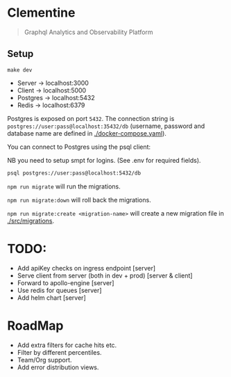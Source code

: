 # Clementine

> Graphql Analytics and Observability Platform

## Setup

```
make dev
```

- Server -> localhost:3000
- Client -> localhost:5000
- Postgres -> localhost:5432
- Redis -> localhost:6379

Postgres is exposed on port `5432`. The connection string is `postgres://user:pass@localhost:35432/db` (username, password and database name are defined in [./docker-compose.yaml](./docker-compose.yaml)).

You can connect to Postgres using the psql client:

NB you need to setup smpt for logins. (See .env for required fields).

```sh
psql postgres://user:pass@localhost:5432/db
```

`npm run migrate` will run the migrations.

`npm run migrate:down` will roll back the migrations.

`npm run migrate:create <migration-name>` will create a new migration file in [./src/migrations](./src/migrations).

# TODO:

- Add apiKey checks on ingress endpoint [server]
- Serve client from server (both in dev + prod) [server & client]
- Forward to apollo-engine [server]
- Use redis for queues [server]
- Add helm chart [server]

# RoadMap

- Add extra filters for cache hits etc.
- Filter by different percentiles.
- Team/Org support.
- Add error distribution views.
